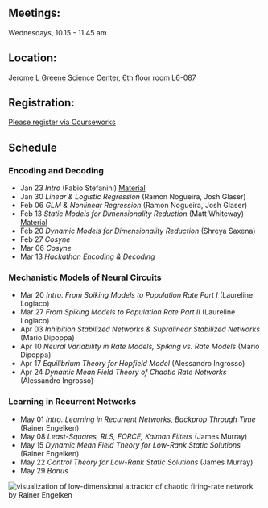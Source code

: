 ## Meetings:
Wednesdays, 10.15 - 11.45 am

## Location:
[Jerome L Greene Science Center, 6th floor room L6-087](https://www.google.com/maps/place/Jerome+L.+Greene+Science+Center/@40.816851,-73.960152,17z/data=!3m1!4b1!4m5!3m4!1s0x89c2f669953b6523:0xc3a414ae00347fea!8m2!3d40.816847!4d-73.957958)

## Registration:
[Please register via Courseworks](https://courseworks2.columbia.edu/courses/80163)

## Schedule
### Encoding and Decoding
* Jan 23 *Intro* (Fabio Stefanini) [Material](https://drive.google.com/open?id=1jjyByf2NE3IOj93blFpSCtpFJMUATJJY)
* Jan 30 *Linear & Logistic Regression* (Ramon Nogueira, Josh Glaser)  
* Feb 06 *GLM & Nonlinear Regression* (Ramon Nogueira, Josh Glaser)
* Feb 13 *Static Models for Dimensionality Reduction* (Matt Whiteway) [Material](https://github.com/RainerEngelken/neurotheory-seminar-2019/blob/master/em-notes-matt-whiteway.pdf)
* Feb 20 *Dynamic Models for Dimensionality Reduction* (Shreya Saxena)  
* Feb 27 *Cosyne*  
* Mar 06 *Cosyne*  
* Mar 13 *Hackathon Encoding & Decoding*  


### Mechanistic Models of Neural Circuits
* Mar 20 *Intro. From Spiking Models to Population Rate Part I* (Laureline Logiaco)  
* Mar 27 *From Spiking Models to Population Rate Part II* (Laureline Logiaco)  
* Apr 03 *Inhibition Stabilized Networks & Supralinear Stabilized Networks* (Mario Dipoppa)  
* Apr 10 *Neural Variability in Rate Models, Spiking vs. Rate Models* (Mario Dipoppa)  
* Apr 17 *Equilibrium Theory for Hopfield Model* (Alessandro Ingrosso)  
* Apr 24 *Dynamic Mean Field Theory of Chaotic Rate Networks* (Alessandro Ingrosso)  


### Learning in Recurrent Networks
* May 01 *Intro. Learning in Recurrent Networks, Backprop Through Time* (Rainer Engelken)  
* May 08 *Least-Squares, RLS, FORCE, Kalman Filters* (James Murray)  
* May 15 *Dynamic Mean Field Theory for Low-Rank Static Solutions* (Rainer Engelken)  
* May 22 *Control Theory for Low-Rank Static Solutions* (James Murray)  
* May 29 *Bonus*  

![visualization of low-dimensional attractor of chaotic firing-rate network by Rainer Engelken](neurotheory-seminar-2019/chaotic-attractor-firing-rate-network-dynamics-rainer_engelken.JPG)
